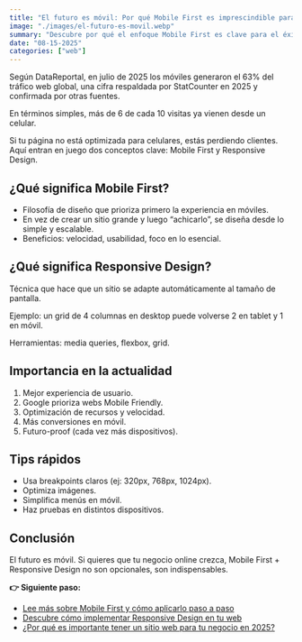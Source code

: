 ```yaml
---
title: "El futuro es móvil: Por qué Mobile First es imprescindible para una página web"
image: "./images/el-futuro-es-movil.webp"
summary: "Descubre por qué el enfoque Mobile First es clave para el éxito de tu web en la actualidad. Optimiza tu sitio para móviles y mejora la experiencia de usuario y tu posicionamiento SEO."
date: "08-15-2025"
categories: ["web"]
---
```


Según DataReportal, en julio de 2025 los móviles generaron el 63% del tráfico web global, una cifra respaldada por StatCounter en 2025 y confirmada por otras fuentes.

En términos simples, más de 6 de cada 10 visitas ya vienen desde un celular.

Si tu página no está optimizada para celulares, estás perdiendo clientes. Aquí entran en juego dos conceptos clave: Mobile First y Responsive Design.

## ¿Qué significa Mobile First?

- Filosofía de diseño que prioriza primero la experiencia en móviles.
- En vez de crear un sitio grande y luego “achicarlo”, se diseña desde lo simple y escalable.
- Beneficios: velocidad, usabilidad, foco en lo esencial.

## ¿Qué significa Responsive Design?

Técnica que hace que un sitio se adapte automáticamente al tamaño de pantalla.

Ejemplo: un grid de 4 columnas en desktop puede volverse 2 en tablet y 1 en móvil.

Herramientas: media queries, flexbox, grid.

## Importancia en la actualidad

1. Mejor experiencia de usuario.
2. Google prioriza webs Mobile Friendly.
3. Optimización de recursos y velocidad.
4. Más conversiones en móvil.
5. Futuro-proof (cada vez más dispositivos).

## Tips rápidos

- Usa breakpoints claros (ej: 320px, 768px, 1024px).
- Optimiza imágenes.
- Simplifica menús en móvil.
- Haz pruebas en distintos dispositivos.

## Conclusión

El futuro es móvil. Si quieres que tu negocio online crezca, Mobile First + Responsive Design no son opcionales, son indispensables.

**👉 Siguiente paso:**

- [Lee más sobre Mobile First y cómo aplicarlo paso a paso](/blog/diseño-mobile-first)
- [Descubre cómo implementar Responsive Design en tu web](/blog/diseño-responsive)
- [¿Por qué es importante tener un sitio web para tu negocio en 2025?](/blog/porque-es-importante-una-pagina-web)
